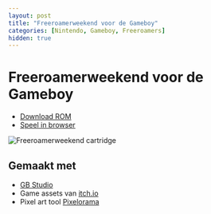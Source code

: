 ```yaml
---
layout: post
title: "Freeroamerweekend voor de Gameboy"
categories: [Nintendo, Gameboy, Freeroamers]
hidden: true
---
```


# Freeroamerweekend voor de Gameboy

- [Download ROM]()
- [Speel in browser](https://freeroamerweekend.davidduyff.nl)

![Freeroamerweekend cartridge](/assets/images/freeroamerweekend-card.png)


## Gemaakt met
- [GB Studio](https://www.gbstudio.dev/)
- Game assets van [itch.io](https://itch.io/game-assets)
- Pixel art tool [Pixelorama](https://orama-interactive.itch.io/pixelorama)
  
